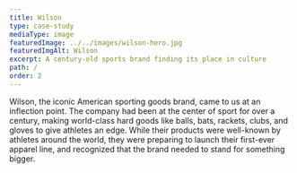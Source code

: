 ```yaml
---
title: Wilson
type: case-study
mediaType: image
featuredImage: ../../images/wilson-hero.jpg
featuredImgAlt: Wilson
excerpt: A century-old sports brand finding its place in culture
path: /
order: 2
---
```

Wilson, the iconic American sporting goods brand, came to us at an inflection point. The company had been at the center of sport for over a century, making world-class hard goods like balls, bats, rackets, clubs, and gloves to give athletes an edge. While their products were well-known by athletes around the world, they were preparing to launch their first-ever apparel line, and recognized that the brand needed to stand for something bigger.